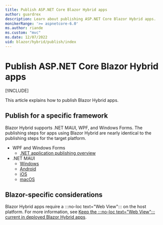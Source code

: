 ```yaml
---
title: Publish ASP.NET Core Blazor Hybrid apps
author: guardrex
description: Learn about publishing ASP.NET Core Blazor Hybrid apps.
monikerRange: '>= aspnetcore-6.0'
ms.author: riande
ms.custom: "mvc"
ms.date: 12/07/2022
uid: blazor/hybrid/publish/index
---
```

# Publish ASP.NET Core Blazor Hybrid apps

[!INCLUDE[](~/includes/not-latest-version.md)]

This article explains how to publish Blazor Hybrid apps.

## Publish for a specific framework

Blazor Hybrid supports .NET MAUI, WPF, and Windows Forms. The publishing steps for apps using Blazor Hybrid are nearly identical to the publishing steps for the target platform.

* WPF and Windows Forms
  * [.NET application publishing overview](/dotnet/core/deploying/)
* .NET MAUI
  * [Windows](/dotnet/maui/windows/deployment/overview)
  * [Android](/dotnet/maui/android/deployment/overview)
  * [iOS](/dotnet/maui/ios/deployment/overview)
  * [macOS](/dotnet/maui/macos/deployment/overview)

## Blazor-specific considerations

Blazor Hybrid apps require a :::no-loc text="Web View"::: on the host platform. For more information, see [Keep the :::no-loc text="Web View"::: current in deployed Blazor Hybrid apps](xref:blazor/hybrid/security/security-considerations#keep-the-web-view-current-in-deployed-apps).
